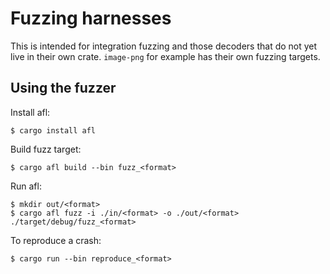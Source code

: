 # Fuzzing harnesses

This is intended for integration fuzzing and those decoders that do not yet
live in their own crate. `image-png` for example has their own fuzzing targets.

## Using the fuzzer

Install afl:

    $ cargo install afl

Build fuzz target:

    $ cargo afl build --bin fuzz_<format>

Run afl:

    $ mkdir out/<format>
    $ cargo afl fuzz -i ./in/<format> -o ./out/<format> ./target/debug/fuzz_<format>

To reproduce a crash:

    $ cargo run --bin reproduce_<format>
